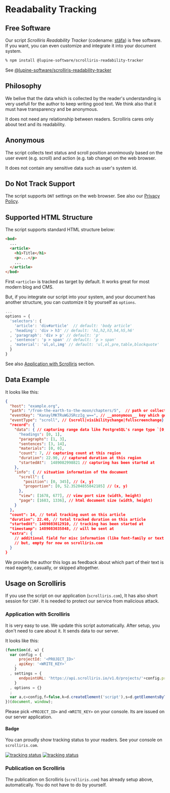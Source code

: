 # Readabality Tracking

## Free Software

Our script *Scrolliris Readability Tracker* (codename: [stäfa](
https://gitlab.com/scrolliris/staefa)) is free software. If you want,
you can even customize and integrate it into your document system.

```zsh
% npm install @lupine-software/scrolliris-readability-tracker
```

See [@lupine-software/scrolliris-readability-tracker](
https://www.npmjs.com/package/@lupine-software/scrolliris-readability-tracker)


## Philosophy

We belive that the data which is collected by the reader's understanding is
very usefull for the author to keep writing good text.
We think also that it must have transparency and be anonymous.

It does not need any relationship between readers. Scrolliris cares only about
text and its readability.


## Anonymous

The script collects text status and scroll position anonimously based on
the user event (e.g. scroll) and action (e.g. tab change) on the web browser.

It does not contain any sensitive data such as user's system id.


## Do Not Track Support

The script supports `DNT` settings on the web browser.
See also our [Privacy Policy](/policy.html).


## Supported HTML Structure

The script supports standard HTML structure below:

```html
<bod>
  ...
  <article>
    <h1>Title</h1>
    <p>...</p>
    ...
  </article>
</bod>
```

First `<article>` is tracked as target by default. It works great for most
modern blog and CMS.

But, if you integrate our script into your system, and your document has
another structure, you can customize it by yourself as `options`.

```javascript
...
options = {
  'selectors': {
    'article': 'div#article'  // default: 'body article'
  , 'heading': 'div > h3' // default: 'h1,h2,h3,h4,h5,h6'
  , 'paragraph': 'div > p' // default: 'p'
  , 'sentence': 'p > span' // default: 'p > span'
  , 'material': 'ul,ol,img' // default: 'ul,ol,pre,table,blockquote'
  }
}
```

See also [Application with Scrolliris](#application-with-scrolliris) section.


## Data Example

It looks like this:

```json
{
  "host": "example.org",
  "path": "/from-the-earth-to-the-moon/chapters/5",  // path or collection name
  "eventKey": "KanaylMKTRuWGJSRczIg_w==", // __anonymous__ key which generated by each access on browser
  "eventType": "scroll", // {scroll|visibilitychange|fullscreenchange}
  "record": {
    "data": { // capturing range data like PostgreSQL's range type `[0, 1] ::int4range`
      "headings": [0, 1],
      "paragraphs": [1, 3],
      "sentences": [3, 14],
      "materials": [0, 0],
      "count": 7, // capturing count at this region
      "duration": 22.90, // captured duration at this region
      "startedAt":  1489082998821 // capturing has been started at
    },
    "info": { // situation information of the document
      "scroll": {
        "position": [0, 345], // (x, y)
        "proportion": [0, 52.35204855842185] // (x, y)
      },
      "view": [1678, 677], // view port size (width, height)
      "page": [1683, 1336], // html document size (width, height)
    }
  },
  "count": 14, // total tracking ount on this article
  "duration": 22.40, // total tracked duration on this article
  "startedAt": 1489083012910, // tracking has been started at
  "timestamp": 1489083035848, // will be sent at
  "extra": {
    // additional field for misc information (like font-family or text size)
    // but, empty for now on scrolliris.com
  }
}
```

We provide the author this logs as feedback about which part of their text is
read eagerly, casually, or skipped altogether.


## Usage on Scrolliris

If you use the script on our application (`scrolliris.com`), It has also short
session for `CSRF`. It is needed to protect our service from malicious attack.

### Application with Scrolliris

It is very easy to use. We update this script automatically. After setup, you
don't need to care about it. It sends data to our server.

It looks like this:

```javascript
(function(d, w) {
  var config = {
      projectId: '<PROJECT_ID>'
    , apiKey: '<WRITE_KEY>'
    }
  , settings = {
      endpointURL: 'https://api.scrolliris.io/v1.0/projects/'+config.projectId+'/events/read'
    }
  , options = {}
  ;
  var a,c=config,f=false,k=d.createElement('script'),s=d.getElementsByTagName('script')[0];k.src='https://script.scrolliris.io/projects/'+c.projectId+'/tracker.js?api_key='+c.apiKey;k.async=true;k.onload=k.onreadystatechange=function(){a=this.readyState;if(f||a&&a!='complete'&&a!='loaded')return;f=true;try{var r=w.ScrollirisReadabilityTracker,t=(new r.Client(c,settings));t.ready(['body'],function(){t.record(options);});}catch(_){}};s.parentNode.insertBefore(k,s);
})(document, window);
```

Please pick `<PROJECT_ID>` and `<WRITE_KEY>` on your console. Its are issued on
our server application.

#### Badge

You can proudly show tracking status to your readers. See your console on
`scrolliris.com`.

[![tracking status](https://badge.scrolliris.io/img/tracking/off.svg)](
https://badge.scrolliris.io/img/tracking/off.svg) [![tracking status](
https://badge.scrolliris.io/img/tracking/on.svg)](
https://badge.scrolliris.io/img/tracking/on.svg)


### Publication on Scrolliris

The publication on Scrolliris (`scrolliris.com`) has already setup above,
automatically. You do not have to do by yourself.
